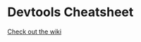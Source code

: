 # Devtools Cheatsheet

[Check out the wiki](https://github.com/jaredwilli/devtools-cheatsheet/wiki/Cheatsheet)
